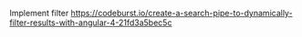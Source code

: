 Implement filter
https://codeburst.io/create-a-search-pipe-to-dynamically-filter-results-with-angular-4-21fd3a5bec5c